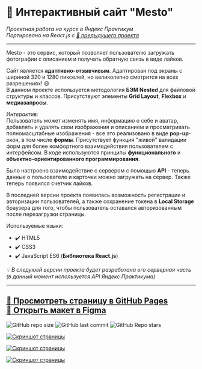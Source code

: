 # :small_orange_diamond: Интерактивный сайт "Mesto"
*Проектная работа на курсе в Яндекс Практикум*  
*Портировано на React.js с [:link: предыдущего проекта](https://uzornakovre.github.io/mesto/)*
______

Mesto - это сервис, который позволяет пользователю загружать фотографии с описанием и получать обратную связь в виде лайков. 

Сайт является **адаптивно-отзывчивым**. Адаптирован под экраны с шириной 320 и 1280 пикселей,
но великолепно смотрится на всех разрешениях! :smiley:  
В данном проекте используется методология **БЭМ Nested** для файловой структуры и классов. Присутствуют элементы **Grid Layout**, **Flexbox** и **медиазапросы**.

*Интерактив:*    
Пользователь может изменять имя, информацию о себе и аватар, добавлять и удалять свои изображения и описанием и просматривать полномасштабные изображения - все это реализовано в виде **pop-up**-окон, в том числе **формы**. Присутствует функция "живой" валидации форм для более комфортного взаимодействия пользователем с интерфейсом. В коде используются принципы **функционального** и  **объектно-ориентированного программирования**. 

Было настроено взаимодействие с сервером с помощью **API** - теперь данные о пользователе и карточки можно загружать на сервер. Также теперь появился счетчик лайков.

В последней версии проекта появилась возможность регистрации и авторизации пользователей, а также сохранение токена в **Local Storage** браузера для того, чтобы пользователь оставался авторизованным после перезагрузки страницы.

Используемые языки: 
* :heavy_check_mark: HTML5    
* :heavy_check_mark: CSS3    
* :heavy_check_mark: JavaScript ES6 (**Библиотека React.js**)

*:bulb: В следуюей версии проекта будет разработана его серверная часть (в данный момент используется API Яндекс Практикума)*
______

[:link: Просмотреть страницу в GitHub Pages](https://uzornakovre.github.io/react-mesto-auth/)  
[:link: Открыть макет в Figma](https://www.figma.com/file/2cn9N9jSkmxD84oJik7xL7/JavaScript.-Sprint-4?node-id=0%3A1)
------
![GitHub repo size](https://img.shields.io/github/repo-size/uzornakovre/react-mesto-auth?color=yellow&style=flat-square) ![GitHub last commit](https://img.shields.io/github/last-commit/uzornakovre/react-mesto-auth?color=blue&style=flat-square) ![GitHub Repo stars](https://img.shields.io/github/stars/uzornakovre/react-mesto-auth?color=pink&style=flat-square)  

[![Скриншот страницы](https://i.ibb.co/wsHBDxg/mesto1.jpg)](https://uzornakovre.github.io/react-mesto-auth/)  

[![Скриншот страницы](https://i.ibb.co/KNqpgnK/mesto3.jpg)](https://uzornakovre.github.io/react-mesto-auth/)  

[![Скриншот страницы](https://i.ibb.co/gZ5bndC/mesto2.jpg)](https://uzornakovre.github.io/react-mesto-auth/)
